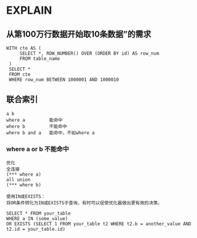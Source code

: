 # EXPLAIN

## 从第100万行数据开始取10条数据”的需求
    WITH cte AS (
         SELECT *, ROW_NUMBER() OVER (ORDER BY id) AS row_num
         FROM table_name
     )
     SELECT * 
     FROM cte 
     WHERE row_num BETWEEN 1000001 AND 1000010

## 联合索引
    a b
    where a         能命中
    where b         不能命中
    where b and a   能命中，不如where a
###    where a or b   不能命中
    优化
    全连接
    (*** where a)
    all union
    (*** where b)

    使用IN或EXISTS：
    将OR条件转化为IN或EXISTS子查询，有时可以促使优化器做出更有效的决策。
    
    SELECT * FROM your_table
    WHERE a IN (some_value)
    OR EXISTS (SELECT 1 FROM your_table t2 WHERE t2.b = another_value AND t2.id = your_table.id)